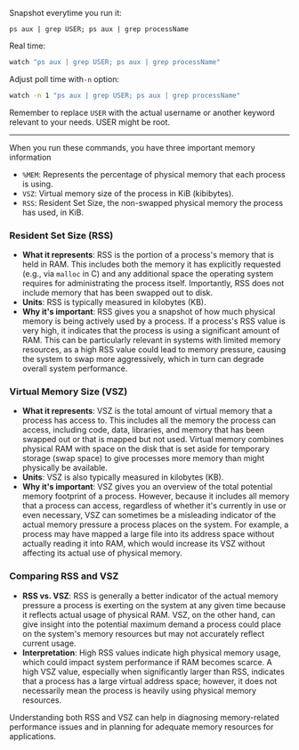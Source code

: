 
Snapshot everytime you run it:
```
ps aux | grep USER; ps aux | grep processName
```


Real time:
```bash
watch "ps aux | grep USER; ps aux | grep processName"
```

Adjust poll time with`-n` option:

```bash
watch -n 1 "ps aux | grep USER; ps aux | grep processName"
```

Remember to replace `USER` with the actual username or another keyword relevant to your needs. USER might be root.

---


When you run these commands, you have three important memory information
- `%MEM`: Represents the percentage of physical memory that each process is using. 
- `VSZ`: Virtual memory size of the process in KiB (kibibytes).
- `RSS`: Resident Set Size, the non-swapped physical memory the process has used, in KiB.

### Resident Set Size (RSS)

- **What it represents**: RSS is the portion of a process's memory that is held in RAM. This includes both the memory it has explicitly requested (e.g., via `malloc` in C) and any additional space the operating system requires for administrating the process itself. Importantly, RSS does not include memory that has been swapped out to disk.
- **Units**: RSS is typically measured in kilobytes (KB).
- **Why it's important**: RSS gives you a snapshot of how much physical memory is being actively used by a process. If a process's RSS value is very high, it indicates that the process is using a significant amount of RAM. This can be particularly relevant in systems with limited memory resources, as a high RSS value could lead to memory pressure, causing the system to swap more aggressively, which in turn can degrade overall system performance.

### Virtual Memory Size (VSZ)

- **What it represents**: VSZ is the total amount of virtual memory that a process has access to. This includes all the memory the process can access, including code, data, libraries, and memory that has been swapped out or that is mapped but not used. Virtual memory combines physical RAM with space on the disk that is set aside for temporary storage (swap space) to give processes more memory than might physically be available.
- **Units**: VSZ is also typically measured in kilobytes (KB).
- **Why it's important**: VSZ gives you an overview of the total potential memory footprint of a process. However, because it includes all memory that a process can access, regardless of whether it's currently in use or even necessary, VSZ can sometimes be a misleading indicator of the actual memory pressure a process places on the system. For example, a process may have mapped a large file into its address space without actually reading it into RAM, which would increase its VSZ without affecting its actual use of physical memory.

### Comparing RSS and VSZ

- **RSS vs. VSZ**: RSS is generally a better indicator of the actual memory pressure a process is exerting on the system at any given time because it reflects actual usage of physical RAM. VSZ, on the other hand, can give insight into the potential maximum demand a process could place on the system's memory resources but may not accurately reflect current usage.
- **Interpretation**: High RSS values indicate high physical memory usage, which could impact system performance if RAM becomes scarce. A high VSZ value, especially when significantly larger than RSS, indicates that a process has a large virtual address space; however, it does not necessarily mean the process is heavily using physical memory resources.

Understanding both RSS and VSZ can help in diagnosing memory-related performance issues and in planning for adequate memory resources for applications.